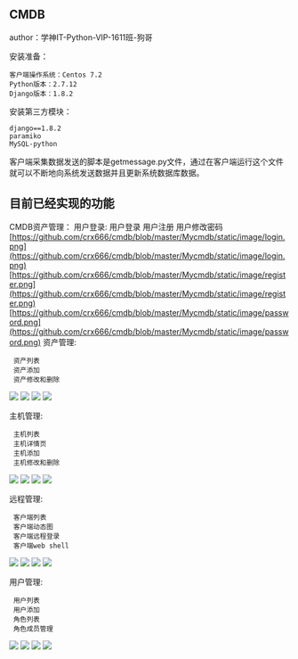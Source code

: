 ## CMDB ##
author：学神IT-Python-VIP-1611班-狗哥

安装准备：

	客户端操作系统：Centos 7.2
	Python版本：2.7.12
	Django版本：1.8.2

安装第三方模块：

	django==1.8.2
	paramiko
	MySQL-python

客户端采集数据发送的脚本是getmessage.py文件，通过在客户端运行这个文件就可以不断地向系统发送数据并且更新系统数据库数据。

## 目前已经实现的功能 ##

CMDB资产管理：
用户登录:
	用户登录
	用户注册
	用户修改密码
[https://github.com/crx666/cmdb/blob/master/Mycmdb/static/image/login.png](https://github.com/crx666/cmdb/blob/master/Mycmdb/static/image/login.png)
[https://github.com/crx666/cmdb/blob/master/Mycmdb/static/image/register.png](https://github.com/crx666/cmdb/blob/master/Mycmdb/static/image/register.png)
[https://github.com/crx666/cmdb/blob/master/Mycmdb/static/image/password.png](https://github.com/crx666/cmdb/blob/master/Mycmdb/static/image/password.png)
资产管理:

	 资产列表
	 资产添加
	 资产修改和删除
 
![](http://i.imgur.com/ItTktce.png)
![](http://i.imgur.com/4oBwGMq.png)
![](http://i.imgur.com/W4KQFcO.jpg)
![](http://i.imgur.com/LUhSGo3.png)

主机管理:

	 主机列表
	 主机详情页
	 主机添加
	 主机修改和删除
![](http://i.imgur.com/UhVxyll.png)
![](http://i.imgur.com/IdxpGTF.png)
![](http://i.imgur.com/R4P7wVr.png)
![](http://i.imgur.com/u8aRxBo.png)


远程管理:

	 客户端列表
	 客户端动态图
	 客户端远程登录
	 客户端web shell
	
![](http://i.imgur.com/nihP4pT.png)
![](http://i.imgur.com/o7Zxskt.png)
![](http://i.imgur.com/CN1YytD.jpg)
![](http://i.imgur.com/9eLBx9Z.png)
	
用户管理:

	 用户列表
	 用户添加
	 角色列表
	 角色成员管理
	
![](http://i.imgur.com/4n5L029.png)
![](http://i.imgur.com/IFFt54Y.png)
![](http://i.imgur.com/gpmcj4M.png)
![](http://i.imgur.com/kPZfBDm.png)
	